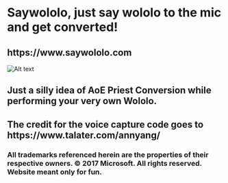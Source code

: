 <h1>Saywololo, just say wololo to the mic and get converted!</h1>

<h2>https://www.saywololo.com</h2>

![Alt text](http://www.saywololo.com/img/saywololo%20page.png "Wololo!")

<h2>Just a silly idea of AoE Priest Conversion while performing your very own Wololo.</h2>
<h2>The credit for the voice capture code goes to https://www.talater.com/annyang/</h2>

<h3>All trademarks referenced herein are the properties of their respective owners.
© 2017 Microsoft. All rights reserved. Website meant only for fun.</h3>
